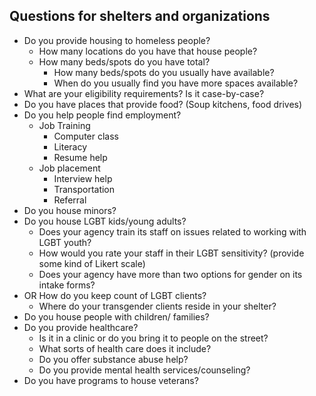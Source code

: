 ## Questions for shelters and organizations

* Do you provide housing to homeless people?
  * How many locations do you have that house people?
  * How many beds/spots do you have total?
    * How many beds/spots do you usually have available?
    * When do you usually find you have more spaces available?	
* What are your eligibility requirements? Is it case-by-case?
* Do you have places that provide food? (Soup kitchens, food drives)
* Do you help people find employment?
  * Job Training
    * Computer class
    * Literacy
    * Resume help
  * Job placement
    * Interview help
    * Transportation
    * Referral
* Do you house minors?
* Do you house LGBT kids/young adults?
  - Does your agency train its staff on issues related to working with LGBT youth?  
  - How  would you rate your staff in their LGBT sensitivity? (provide some kind of Likert scale)
  - Does your agency have more than two options for gender on its intake forms?
* OR How do you keep count of LGBT clients? 
  - Where do your transgender clients reside in your shelter?
* Do you house people with children/ families?
* Do you provide healthcare?
  * Is it in a clinic or do you bring it to people on the street?
  * What sorts of health care does it include?
  * Do you offer substance abuse help?
  * Do you provide mental health services/counseling?
* Do you have programs to house veterans?

